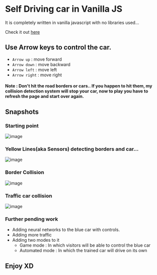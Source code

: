 # Self Driving car in Vanilla JS

It is completely written in vanilla javascript with no libraries used...

Check it out [here](https://self-driving-car.shashankbhosagi.com/)

## Use Arrow keys to control the car.
- `Arrow up` : move forward
- `Arrow down` : move backward
- `Arrow left` : move left
- `Arrow right` : move right

  
#### Note : Don't hit the road borders or cars.. If you happen to hit them, my collision detection system will stop your car, now to play you have to refresh the page and start over again.
  
## Snapshots

### Starting point
![image](https://github.com/shashankbhosagi/selfdriving-car-simulation/assets/78866224/960c4422-a8df-429a-84fe-81758a99cd4e)

### Yellow Lines(aka Sensors) detecting borders and car...
![image](https://github.com/shashankbhosagi/selfdriving-car-simulation/assets/78866224/aedecf30-695f-4cbb-ad97-48f3fb29ebc4)

### Border Collision
![image](https://github.com/shashankbhosagi/selfdriving-car-simulation/assets/78866224/c15e9328-ac5e-457c-9b54-26fafa7a1dab)

### Traffic car collision
![image](https://github.com/shashankbhosagi/selfdriving-car-simulation/assets/78866224/24d5d295-54bd-4eef-bf89-6984788ac5a8)

### Further pending work
- Adding neural networks to the blue car with controls.
- Adding more traffic
- Adding two modes to it
    - Game mode : In which visitors will be able to control the blue car
    - Automated mode : In which the trained car will drive on its own

## Enjoy XD



